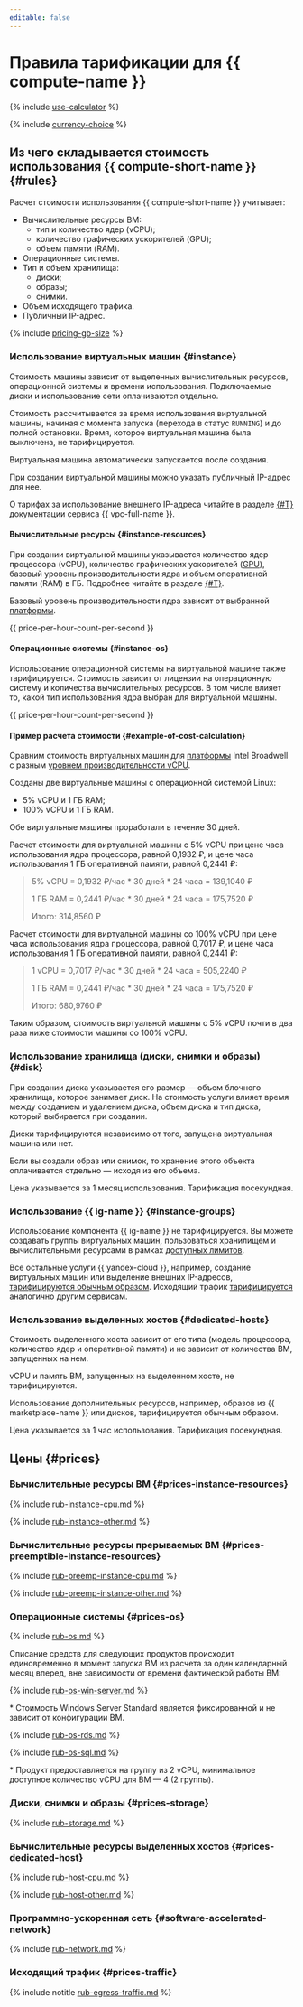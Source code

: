 ```yaml
---
editable: false
---
```


# Правила тарификации для {{ compute-name }}

{% include [use-calculator](../_includes/pricing/use-calculator.md) %}

{% include [currency-choice](../_includes/pricing/currency-choice.md) %}

## Из чего складывается стоимость использования {{ compute-short-name }} {#rules}

Расчет стоимости использования {{ compute-short-name }} учитывает:
* Вычислительные ресурсы ВМ:
  * тип и количество ядер (vCPU);
  * количество графических ускорителей (GPU);
  * объем памяти (RAM).
* Операционные системы.
* Тип и объем хранилища:
  * диски;
  * образы;
  * снимки.
* Объем исходящего трафика.
* Публичный IP-адрес.

{% include [pricing-gb-size](../_includes/pricing-gb-size.md) %}

### Использование виртуальных машин {#instance}

Стоимость машины зависит от выделенных вычислительных ресурсов, операционной системы и времени использования. Подключаемые диски и использование сети оплачиваются отдельно.

Стоимость рассчитывается за время использования виртуальной машины, начиная с момента запуска (перехода в статус `RUNNING`) и до полной остановки. Время, которое виртуальная машина была выключена, не тарифицируется.

Виртуальная машина автоматически запускается после создания.

При создании виртуальной машины можно указать публичный IP-адрес для нее.

О тарифах за использование внешнего IP-адреса читайте в разделе [{#T}](../vpc/pricing.md) документации сервиса {{ vpc-full-name }}.

#### Вычислительные ресурсы {#instance-resources}

При создании виртуальной машины указывается количество ядер процессора (vCPU), количество графических ускорителей ([GPU](concepts/gpus.md)), базовый уровень производительности ядра и объем оперативной памяти (RAM) в ГБ. Подробнее читайте в разделе [{#T}](concepts/performance-levels.md).

Базовый уровень производительности ядра зависит от выбранной [платформы](concepts/vm-platforms.md).

{{ price-per-hour-count-per-second }}

#### Операционные системы {#instance-os}

Использование операционной системы на виртуальной машине также тарифицируется. Стоимость зависит от лицензии на операционную систему и количества вычислительных ресурсов. В том числе влияет то, какой тип использования ядра выбран для виртуальной машины.

{{ price-per-hour-count-per-second }}

#### Пример расчета стоимости {#example-of-cost-calculation}

Сравним стоимость виртуальных машин для [платформы](concepts/vm-platforms.md) Intel Broadwell c разным [уровнем производительности vCPU](concepts/performance-levels.md).

Созданы две виртуальные машины с операционной системой Linux:
* 5% vCPU и 1 ГБ RAM;
* 100% vCPU и 1 ГБ RAM.

Обе виртуальные машины проработали в течение 30 дней.

Расчет стоимости для виртуальной машины с 5% vCPU при цене часа использования ядра процессора, равной 0,1932 ₽, и цене часа использования 1 ГБ оперативной памяти, равной 0,2441 ₽:

>5% vCPU = 0,1932 ₽/час * 30 дней * 24 часа = 139,1040 ₽
>
>1 ГБ RAM = 0,2441 ₽/час * 30 дней * 24 часа = 175,7520 ₽
>
>Итого: 314,8560 ₽

Расчет стоимости для виртуальной машины со 100% vCPU при цене часа использования ядра процессора, равной 0,7017 ₽, и цене часа использования 1 ГБ оперативной памяти, равной 0,2441 ₽:

>1 vCPU = 0,7017 ₽/час * 30 дней * 24 часа = 505,2240 ₽
>
>1 ГБ RAM = 0,2441 ₽/час * 30 дней * 24 часа = 175,7520 ₽
>
>Итого: 680,9760 ₽

Таким образом, стоимость виртуальной машины с 5% vCPU почти в два раза ниже стоимости машины со 100% vCPU.

### Использование хранилища (диски, снимки и образы) {#disk}

При создании диска указывается его размер — объем блочного хранилища, которое занимает диск. На стоимость услуги влияет время между созданием и удалением диска, объем диска и тип диска, который выбирается при создании.

Диски тарифицируются независимо от того, запущена виртуальная машина или нет.

Если вы создали образ или снимок, то хранение этого объекта оплачивается отдельно — исходя из его объема.

Цена указывается за 1 месяц использования. Тарификация посекундная.

### Использование {{ ig-name }} {#instance-groups}

Использование компонента {{ ig-name }} не тарифицируется. Вы можете создавать группы виртуальных машин, пользоваться хранилищем и вычислительными ресурсами в рамках [доступных лимитов](concepts/limits.md).

Все остальные услуги {{ yandex-cloud }}, например, создание виртуальных машин или выделение внешних IP-адресов, [тарифицируются обычным образом](../billing/pricing.md). Исходящий трафик [тарифицируется](#prices-traffic) аналогично другим сервисам.

### Использование выделенных хостов {#dedicated-hosts}

Стоимость выделенного хоста зависит от его типа (модель процессора, количество ядер и оперативной памяти) и не зависит от количества ВМ, запущенных на нем.

vCPU и память ВМ, запущенных на выделенном хосте, не тарифицируются.

Использование дополнительных ресурсов, например, образов из {{ marketplace-name }} или дисков, тарифицируется обычным образом.

Цена указывается за 1 час использования. Тарификация посекундная.

## Цены {#prices}

### Вычислительные ресурсы ВМ {#prices-instance-resources}


{% include [rub-instance-cpu.md](../_pricing/compute/rub-instance-cpu.md) %}

{% include [rub-instance-other.md](../_pricing/compute/rub-instance-other.md) %}



### Вычислительные ресурсы прерываемых ВМ {#prices-preemptible-instance-resources}


{% include [rub-preemp-instance-cpu.md](../_pricing/compute/rub-preemp-instance-cpu.md) %}

{% include [rub-preemp-instance-other.md](../_pricing/compute/rub-preemp-instance-other.md) %}



### Операционные системы {#prices-os}


{% include [rub-os.md](../_pricing/compute/rub-os.md) %}



Списание средств для следующих продуктов происходит единовременно в момент запуска ВМ из расчета за один календарный месяц вперед, вне зависимости от времени фактической работы ВМ:


{% include [rub-os-win-server.md](../_pricing/compute/rub-os-win-server.md) %}



\* Стоимость Windows Server Standard является фиксированной и не зависит от конфигурации ВМ.


{% include [rub-os-rds.md](../_pricing/compute/rub-os-rds.md) %}

{% include [rub-os-sql.md](../_pricing/compute/rub-os-sql.md) %}



\* Продукт предоставляется на группу из 2 vCPU, минимальное доступное количество vCPU для ВМ — 4 (2 группы).

### Диски, снимки и образы {#prices-storage}


{% include [rub-storage.md](../_pricing/compute/rub-storage.md) %}



### Вычислительные ресурсы выделенных хостов {#prices-dedicated-host}


{% include [rub-host-cpu.md](../_pricing/compute/rub-host-cpu.md) %}

{% include [rub-host-other.md](../_pricing/compute/rub-host-other.md) %}



### Программно-ускоренная сеть {#software-accelerated-network}


{% include [rub-network.md](../_pricing/compute/rub-network.md) %}



### Исходящий трафик {#prices-traffic}


{% include notitle [rub-egress-traffic.md](../_pricing/rub-egress-traffic.md) %}



